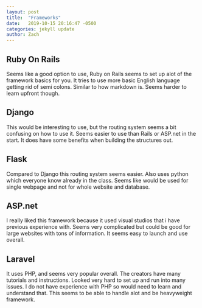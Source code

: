 ```yaml
---
layout: post
title:  "Frameworks"
date:   2019-10-15 20:16:47 -0500
categories: jekyll update
author: Zach
---
```

## Ruby On Rails
Seems like a good option to use, Ruby on Rails seems to set up alot of the framework basics for you. It tries to use more basic English language getting rid of semi colons. Similar to how markdown is.
Seems harder to learn upfront though.

## Django
This would be interesting to use, but the routing system seems a bit confusing on how to use it. Seems easier to use than Rails or ASP.net in the start. It does have some benefits when building the structures out.

## Flask
Compared to Django this routing system seems easier. Also uses python which everyone know already in the class. Seems like would be used for single webpage and not for whole website and database.

## ASP.net
I really liked this framework because it used visual studios that i have previous experience with. Seems very complicated but could be good for large websites with tons of information. It seems easy to launch and use overall.

## Laravel
It uses PHP, and seems very popular overall. The creators have many tutorials and instructions. Looked very hard to set up and run into many issues. I do not have experience with PHP so would need to learn and understand that. This seems to be able to handle alot and be heavyweight framework.
